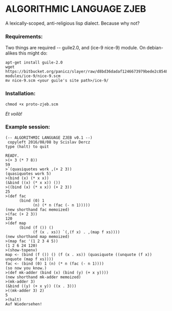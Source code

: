 # ALGORITHMIC LANGUAGE ZJEB

A lexically-scoped, anti-religious lisp dialect. Because why not?


### Requirements:

Two things are required -- guile2.0, and (ice-9 nice-9) module. On debian-alikes this might do:
```
apt-get install guile-2.0
wget https://bitbucket.org/panicz/slayer/raw/d8bd36dadaf1246673979bede2c8548c4c53ba77/guile-modules/ice-9/nice-9.scm
mv nice-9.scm <your guile's site path>/ice-9/
```

### Installation:
```
chmod +x proto-zjeb.scm
```
_Et voilà!_


### Example session:

```
(-- ALGORITHMIC LANGUAGE ZJEB v0.1 --)
 copyleft 2016/08/08 by Scislav Dercz 
type (halt) to quit

READY.
>(+ 3 (* 7 8))
59
>`(quasiquotes work ,(+ 2 3))
(quasiquotes work 5)
>(bind (x) (* x x))
(&bind ((x) (* x x)) ())
>((bind (x) (* x x)) (+ 2 3))
25
>(def fac
      (bind (0) 1
            (n) (* n (fac (- n 1)))))
(new shorthand fac memoized)
>(fac (+ 2 3))
120
>(def map
      (bind (f ()) ()
            (f (x . xs)) `(,(f x) . ,(map f xs))))
(new shorthand map memoized)
>(map fac '(1 2 3 4 5))
(1 2 6 24 120)
>(show-topenv)
map <- (bind (f ()) () (f (x . xs)) (quasiquote ((unquote (f x)) unquote (map f xs))))
fac <- (bind (0) 1 (n) (* n (fac (- n 1))))
(so now you know.)
>(def mk-adder (bind (x) (bind (y) (+ x y))))
(new shorthand mk-adder memoized)
>(mk-adder 3)
(&bind ((y) (+ x y)) ((x . 3)))
>((mk-adder 3) 2)
5
>(halt)
Auf Wiedersehen!
```
